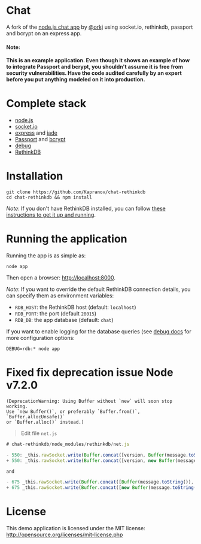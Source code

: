# Chat

A fork of the [node.js chat app](https://github.com/eiriksm/chat-test-2k) by [@orkj](https://twitter.com/orkj)
using socket.io, rethinkdb, passport and bcrypt on an express app.

<div><strong><h4>Note:</h4> This is an example application. Even though it shows an example of how to integrate Passport and bcrypt, you shouldn't assume it is free from security vulnerabilities. Have the code audited carefully by an expert before you put anything modeled on it into production.</strong></div>

# Complete stack #

* [node.js](http://nodejs.org)
* [socket.io](http://socket.io)
* [express](http://expressjs.com) and [jade](http://jade-lang.com)
* [Passport](http://passportjs.org) and [bcrypt](https://github.com/ncb000gt/node.bcrypt.js/)
* [debug](https://github.com/visionmedia/debug)
* [RethinkDB](http://www.rethinkdb.com/)

# Installation #

```
git clone https://github.com/Kapranov/chat-rethinkdb
cd chat-rethinkdb && npm install
```

_Note_: If you don't have RethinkDB installed, you can follow [these instructions to get it up and running](http://www.rethinkdb.com/docs/install/).

# Running the application #

Running the app is as simple as:

```
node app
```

Then open a browser: <http://localhost:8000>.

_Note_: If you want to override the default RethinkDB connection details, you can
specify them as environment variables:

* `RDB_HOST`: the RethinkDB host (default: `localhost`)
* `RDB_PORT`: the port (default `28015`)
* `RDB_DB`: the app database (default: `chat`)

If you want to enable logging for the database queries (see [debug docs](https://github.com/visionmedia/debug)
for more configuration options:

```
DEBUG=rdb:* node app
```

# Fixed fix deprecation issue Node v7.2.0

```
(DeprecationWarning: Using Buffer without `new` will soon stop working.
Use `new Buffer()`, or preferably `Buffer.from()`, `Buffer.allocUnsafe()`
or `Buffer.alloc()` instead.)
```

>  Edit file ``net.js``

```javascript
# chat-rethinkdb/node_modules/rethinkdb/net.js

- 550: _this.rawSocket.write(Buffer.concat([version, Buffer(message.toString()), nullbyte]));
+ 550: _this.rawSocket.write(Buffer.concat([version, new Buffer(message.toString()), nullbyte]));

and

- 675 _this.rawSocket.write(Buffer.concat([Buffer(message.toString()), nullbyte]));
+ 675 _this.rawSocket.write(Buffer.concat([new Buffer(message.toString()), nullbyte]));

```

# License #

This demo application is licensed under the MIT license: <http://opensource.org/licenses/mit-license.php>
